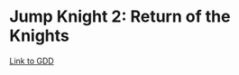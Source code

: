 # Jump Knight 2: Return of the Knights

[Link to GDD](https://docs.google.com/document/d/1AqJcS-RyF81mrtF4HpxD7BV8fR3UI5sk40VmKcfFdvU/edit?usp=sharing)